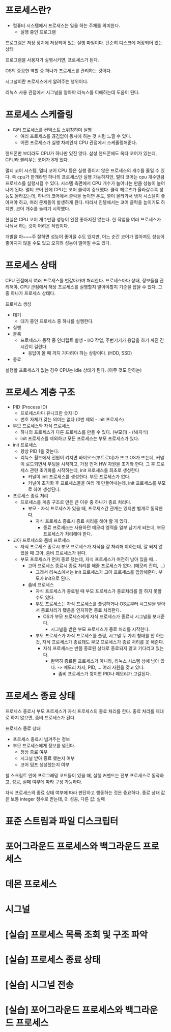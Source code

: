 # 프로세스란?
- 컴퓨터 시스템에서 프로세스는 일을 하는 주체를 의미한다.
  - 실행 중인 프로그램

프로그램은 저장 장치에 저장되어 있는 실행 파일이다. 
단순히 디스크에 저장되어 있는 상태

프로그램을 사용자가 실행시키면, 프로세스가 된다.

OS의 중요한 역할 중 하나가 프로세스를 관리하는 것이다.

시그널이란 프로세스에게 알려주는 행위이다.

리눅스 사용 관점에서 시그널을 알아야 리눅스를 이해하는데 도움이 된다.

# 프로세스 스케줄링
- 여러 프로세스를 컨텍스트 스위칭하며 실행
  - 여러 프로세스를 끊김없이 동시에 하는 것 처럼 느낄 수 있다.
  - 어떤 프로세스가 실행 차례인지 CPU 관점에서 스케줄링해준다.

핸드폰만 보더라도 CPU가 하나만 있진 않다.
삼성 핸드폰에도 옥타 코어가 있는데,
CPU라 불리우는 코어가 8개 있다.

멀티 코어 시스템, 멀티 코어 CPU 등은 실행 중이지 않은 프로세스의 개수를 줄일 수 있다.
즉 cpu가 한개라면 하나의 프로세스만 실행 가능하지만, 멀티 코어는 cpu 개수만큼 프로세스를 실행시킬 수 있다.
시스템 측면에서 CPU 개수가 늘어나는 만큼 성능이 늘어나게 된다.
멀티 코어 전에 CPU는 코어 클락이 중요했다.
클락 헤르츠가 올라갈수록 성능도 올라갔는데, 하나의 코어에서 클락을 높이면 온도, 열이 올라가서 냉각 시스템이 좋아져야 하고,
여러 문제들이 발생하게 된다.
따라서 인텔에서는 코어 클락을 높이기도 하지만, 코어 개수를 늘리기 시작했다.

현실은 CPU 코어 개수만큼 성능이 완전 좋아지진 않는다.
한 작업을 여러 프로세스가 나눠서 하는 것이 어려운 작업이다.

개발을 아~~~주 잘하면 성능이 좋아질 수도 있지만,
어느 순간 코어가 많아져도 성능이 좋아지지 않을 수도 있고 오히려 성능이 떨어질 수도 있다.

# 프로세스 상태
CPU 관점에서 여러 프로세스를 번갈아가며 처리한다.
프로세스마다 상태, 정보들을 관리해야, CPU 관점에서 해당 프로세스를 실행할지 말아야할지 기준을 잡을 수 있다.
그 중 하나가 프로세스 상태다.

프로세스 생성
- 대기 
  - 대기 중인 프로세스 중 하나를 실행한다.
- 실행
- 블록
  - 프로세스가 동작 중 인터럽트 발생 - I/O 작업, 주변기기가 응답을 하기 까진 긴 시간이 걸린다.
    - 응답이 올 때 까지 기다려야 하는 상황이다. (HDD, SSD)
- 종료

실행할 프로세스가 없는 경우 CPU는 idle 상태가 된다. (아무 것도 안하는)

# 프로세스 계층 구조
- PID (Process ID)
  - 프로세스마다 유니크한 숫자 ID
  - 번호 자체가 갖는 의미는 없다 (0번 제외 - init 프로세스)
- 부모 프로세스와 자식 프로세스
  - 하나의 프로세스가 다른 프로세스를 만들 수 있다. (부모(1) - (N)자식)
  - init 프로세스를 제외하고 모든 프로세스는 부모 프로세스가 있다.
- init 프로세스
  - 항상 PID 1을 갖는다. 
  - 리눅스 월드에서 전원이 켜지면 바이오스(부트로더)가 뜨고 OS가 뜨는데, 커널이 로드되면서 부팅을 시작하고, 가장 먼저 HW 자원을 초기화 한다. 그 후 프로세스 관련 초기화를 시작하는데, init 프로세스를 최초로 생성한다
    - 커널이 init 프로세스를 생성한다. 부모 프로세스가 없다.
    - 커널이 초기화 후 프로세스들을 여러 개 만들어내는데, init 프로세스를 부모로 하여 생성된다.
- 프로세스 종료 처리
  - 프로세스를 계층 구조로 만든 큰 이유 중 하나가 종료 처리다.
    - 부모 - 자식 프로세스가 있을 때, 프로세스간 관계는 있지만 별개로 동작한다. 
      - 자식 프로세스 종료시 종료 처리를 해야 할 게 있다.
        - 종료 프로세스는 사용하던 메모리 영역을 일부 남기게 되는데, 부모 프로세스가 처리해야 한다.
- 고아 프로세스와 좀비 프로세스
  - 자식 프로세스 종료시 부모 프로세스가 자식을 잘 처리해 야하는데, 잘 되지 않았을 때 고아, 좀비 프로세스가 된다.
  - 부모 프로세스가 먼저 종료 됐는데, 자식 프로세스가 여전히 남아 있을 때...
    - 고아 프로세스 종료시 종료 처리를 해줄 프로세스가 없다. (메모리 잔여, ...)
      - 그래서 리눅스에서는 init 프로세스가 고아 프로세스를 입양해준다. 부모가 init으로 된다.
    - 좀비 프로세스
      - 자식 프로세스가 종료될 때 부모 프로세스가 종료처리를 잘 하지 못할 수도 있다.
      - 부모 프로세스는 자식 프로세스를 폴링하거나 OS로부터 시그널을 받아서 종료처리가 됐음을 인지하면 종료 처리한다. 
        - OS가 부모 프로세스에게 자식 프로세스가 종료시 시그널을 보내준다.
          - 시그널을 받은 부모 프로세스가 종료 처리를 시작한다.
      - 부모 프로세스가 자식 프로세스를 폴링, 시그널 두 가지 형태를 안 하는 것, 자식 프로세스가 종료돼도 부모 프로세스가 종료 처리를 못 해준다.
        - 자식 프로세스는 반쯤 종료된 상태로 종료되지 않고 기다리고 있는다.
          - 완벽히 종료된 프로세스가 아니라, 리눅스 시스템 상에 남아 있다. -> 메모리 차지, PID, ... 여러 자원을 갖고 있다.
            - 좀비 프로세스가 쌓이면 PID나 메모리가 고갈된다. 

# 프로세스 종료 상태
프로세스 종료시 부모 프로세스가 자식 프로세스의 종료 처리를 한다.
종료 처리를 제대로 하지 않으면, 좀비 프로세스가 된다.

프로세스 종료 상태
- 프로세스 종료시 넘겨주는 정보
- 부모 프로세스에게 정보를 넘긴다.
  - 정상 종료 여부
  - 시그널 받아 종료 했는지 여부
  - 코어 덤프 생성했는지 여부

쉘 스크립트 안에 프로그래밍 코드들이 있을 때, 실행 커맨드는 전부 프로세스로 동작하고,
성공, 실패 여부에 따라 구성 가능하다.

자식 프로세스의 종료 상태 여부에 따라 판단하고 행동하는 것은 중요하다.
종료 상태 값은 보통 integer 정수로 받는데, 0: 성공, 다른 값: 실패


# 표준 스트림과 파일 디스크립터

# 포어그라운드 프로세스와 백그라운드 프로세스

# 데몬 프로세스

# 시그널

# [실습] 프로세스 목록 조회 및 구조 파악

# [실습] 프로세스 종료 상태

# [실습] 시그널 전송

# [실습] 포어그라운드 프로세스와 백그라운드 프로세스